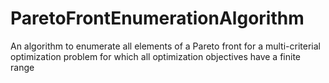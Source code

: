 # ParetoFrontEnumerationAlgorithm
An algorithm to enumerate all elements of a Pareto front for a multi-criterial optimization problem for which all optimization objectives have a finite range
